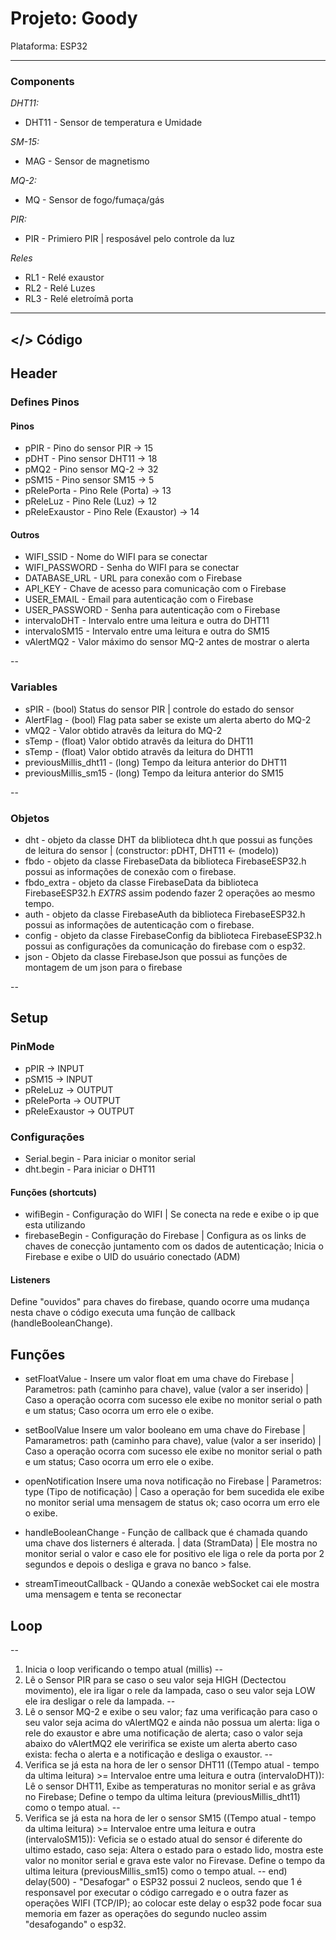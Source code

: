 # Projeto: Goody
Plataforma: ESP32

---

### Components
*DHT11:*
* DHT11 - Sensor de temperatura e Umidade

*SM-15:*
* MAG - Sensor de magnetismo 

*MQ-2:*
* MQ - Sensor de fogo/fumaça/gás

*PIR:*
* PIR - Primiero PIR | resposável pelo controle da luz
  
*Reles*
* RL1 - Relé exaustor
* RL2 - Relé Luzes
* RL3 - Relé eletroímã porta


---

## </> Código 

## Header
### Defines Pinos
#### Pinos
* pPIR - Pino do sensor PIR -> 15
* pDHT - Pino sensor DHT11 -> 18
* pMQ2 - Pino sensor MQ-2 -> 32
* pSM15 - Pino sensor SM15 -> 5
* pRelePorta - Pino Rele (Porta) -> 13
* pReleLuz - Pino Rele (Luz) -> 12
* pReleExaustor - Pino Rele (Exaustor) -> 14
#### Outros
* WIFI_SSID - Nome do WIFI para se conectar
* WIFI_PASSWORD - Senha do WIFI para se conectar
* DATABASE_URL - URL para conexão com o Firebase
* API_KEY - Chave de acesso para comunicação com o Firebase
* USER_EMAIL - Email para autenticação com o Firebase
* USER_PASSWORD - Senha para autenticação com o Firebase
* intervaloDHT - Intervalo entre uma leitura e outra do DHT11
* intervaloSM15 - Intervalo entre uma leitura e outra do SM15
* vAlertMQ2 - Valor máximo do sensor MQ-2 antes de mostrar o alerta

--

### Variables
* sPIR - (bool) Status do sensor PIR | controle do estado do sensor
* AlertFlag - (bool) Flag pata saber se existe um alerta aberto do MQ-2
* vMQ2 - Valor obtido atravês da leitura do MQ-2
* sTemp - (float) Valor obtido atravês da leitura do DHT11 
* sTemp - (float) Valor obtido atravês da leitura do DHT11 
* previousMillis_dht11 - (long) Tempo da leitura anterior do DHT11
* previousMillis_sm15 - (long) Tempo da leitura anterior do SM15


--

### Objetos
* dht - objeto da classe DHT da bliblioteca dht.h que possui as funções de leitura do sensor | (constructor: pDHT, DHT11 <- (modelo))
* fbdo - objeto da classe FirebaseData da biblioteca FirebaseESP32.h possui as informações de conexão com o firebase.
* fbdo_extra - objeto da classe FirebaseData da biblioteca FirebaseESP32.h *EXTRS* assim podendo fazer 2 operações ao mesmo tempo.
* auth - objeto da classe FirebaseAuth da biblioteca FirebaseESP32.h possui as informações de autenticação com o firebase.
* config - objeto da classe FirebaseConfig da biblioteca FirebaseESP32.h possui as configurações da comunicação do firebase com o esp32.
* json - Objeto da classe FirebaseJson que possui as funções de montagem de um json para o firebase

--

## Setup
### PinMode
* pPIR -> INPUT
* pSM15 -> INPUT
* pReleLuz -> OUTPUT
* pRelePorta -> OUTPUT
* pReleExaustor -> OUTPUT
### Configurações
* Serial.begin - Para iniciar o monitor serial
* dht.begin - Para iniciar o DHT11
#### Funções (shortcuts)
* wifiBegin - Configuração do WIFI | Se conecta na rede e exibe o ip que esta utilizando
* firebaseBegin - Configuração do Firebase | Configura as os links de chaves de conecção juntamento com os dados de autenticação; Inicia o Firebase e exibe o UID do usuário conectado (ADM)
#### Listeners
Define "ouvidos" para chaves do firebase, quando ocorre uma mudança nesta chave o código executa uma função de callback (handleBooleanChange).


## Funções 
* setFloatValue - Insere um valor float em uma chave do Firebase | Parametros: path (caminho para chave), value (valor a ser inserido) | Caso a operação ocorra com sucesso ele exibe no monitor serial o path e um status; Caso ocorra um erro ele o exibe.

* setBoolValue Insere um valor booleano em uma chave do Firebase | Pamarametros: path (caminho para chave), value (valor a ser inserido) | Caso a operação ocorra com sucesso ele exibe no monitor serial o path e um status; Caso ocorra um erro ele o exibe.

* openNotification Insere uma nova notificação no Firebase | Parametros: type (Tipo de notificação) | Caso a operação for bem sucedida ele exibe no monitor serial uma mensagem de status ok; caso ocorra um erro ele o exibe.

* handleBooleanChange - Função de callback que é chamada quando uma chave dos listerners é alterada. | data (StramData)  |  Ele mostra no monitor serial o valor e caso ele for positivo ele liga o rele da porta por 2 segundos e depois o desliga e grava no banco > false.

* streamTimeoutCallback - QUando a conexãe webSocket cai ele mostra uma mensagem e tenta se reconectar

## Loop
--
1) Inicia o loop verificando o tempo atual (millis)
--
2) Lê o Sensor PIR para se caso o seu valor seja HIGH (Dectectou movimento), ele ira ligar o rele da lampada, caso o seu valor seja LOW ele ira desligar o rele da lampada.
--
3) Lê o sensor MQ-2 e exibe o seu valor; faz uma verificação para caso o seu valor seja acima do vAlertMQ2 e ainda não possua um alerta: liga o rele do exaustor e abre uma notificação de alerta; caso o valor seja abaixo do vAlertMQ2 ele veririfica se existe um alerta aberto caso exista: fecha o alerta e a notificação e desliga o exaustor.
--
4) Verifica se já esta na hora de ler o sensor DHT11 ((Tempo atual - tempo da ultima leitura) >= Intervaloe entre uma leitura e outra (intervaloDHT)):
    Lê o sensor DHT11, Exibe as temperaturas no monitor serial e as grâva no Firebase; Define o tempo da ultima leitura (previousMillis_dht11) como o tempo atual.
--
5) Verifica se já esta na hora de ler o sensor SM15 ((Tempo atual - tempo da ultima leitura) >= Intervaloe entre uma leitura e outra (intervaloSM15)):
    Veficia se o estado atual do sensor é diferente do ultimo estado, caso seja:
        Altera o estado para o estado lido, mostra este valor no monitor serial e grava este valor no Firevase.
     Define o tempo da ultima leitura (previousMillis_sm15) como o tempo atual.
--
end) delay(500) - "Desafogar" o ESP32 possui 2 nucleos, sendo que 1 é responsavel por executar o código carregado e o outra fazer as operações WIFI (TCP/IP); ao colocar este delay o esp32 pode focar sua memoria em fazer as operações do segundo nucleo assim "desafogando" o esp32.